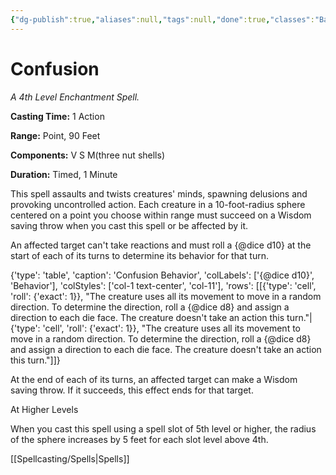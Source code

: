 ```yaml
---
{"dg-publish":true,"aliases":null,"tags":null,"done":true,"classes":"Bard, Druid, Sorcerer, Wizard,","spellLevel":4,"school":"Enchantment","source":"PHB","permalink":"/spells/confusion/","dgHomeLink":false,"dgPassFrontmatter":true}
---
```


# Confusion
*A 4th Level Enchantment Spell.*

**Casting Time:** 1 Action

**Range:** Point, 90 Feet

**Components:** V S M(three nut shells)

**Duration:** Timed, 1 Minute

This spell assaults and twists creatures' minds, spawning delusions and provoking uncontrolled action. Each creature in a 10-foot-radius sphere centered on a point you choose within range must succeed on a Wisdom saving throw when you cast this spell or be affected by it.



An affected target can't take reactions and must roll a {@dice d10} at the start of each of its turns to determine its behavior for that turn.



{'type': 'table', 'caption': 'Confusion Behavior', 'colLabels': ['{@dice d10}', 'Behavior'], 'colStyles': ['col-1 text-center', 'col-11'], 'rows': [[{'type': 'cell', 'roll': {'exact': 1}}, "The creature uses all its movement to move in a random direction. To determine the direction, roll a {@dice d8} and assign a direction to each die face. The creature doesn't take an action this turn."|{'type': 'cell', 'roll': {'exact': 1}}, "The creature uses all its movement to move in a random direction. To determine the direction, roll a {@dice d8} and assign a direction to each die face. The creature doesn't take an action this turn."]]}



At the end of each of its turns, an affected target can make a Wisdom saving throw. If it succeeds, this effect ends for that target.

At Higher Levels

When you cast this spell using a spell slot of 5th level or higher, the radius of the sphere increases by 5 feet for each slot level above 4th.

[[Spellcasting/Spells|Spells]]